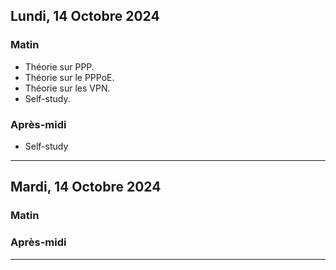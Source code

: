 ## Lundi, 14 Octobre 2024

### Matin
- Théorie sur PPP.
- Théorie sur le PPPoE.
- Théorie sur les VPN.
- Self-study.
### Après-midi
- Self-study

---

## Mardi, 14 Octobre 2024
### Matin

### Après-midi

---